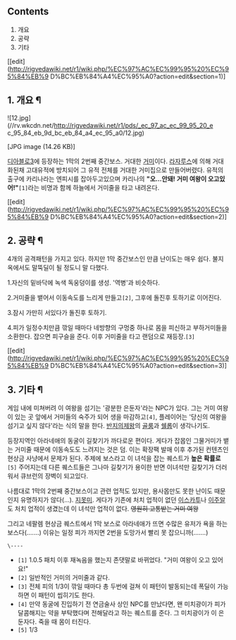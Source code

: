 ## Contents

    

1. 개요 
2. 공략 
3. 기타 

[[edit](http://rigvedawiki.net/r1/wiki.php/%EC%97%AC%EC%99%95%20%EC%95%84%EB%9
D%BC%EB%84%A4%EC%95%A0?action=edit&section=1)]

## 1. 개요 ¶

![12.jpg](//rv.wkcdn.net/http://rigvedawiki.net/r1/pds/_ec_97_ac_ec_99_95_20_e
c_95_84_eb_9d_bc_eb_84_a4_ec_95_a0/12.jpg)

[JPG image (14.26 KB)]

  

[디아블로3](%EB%94%94%EC%95%84%EB%B8%94%EB%A1%9C3.md)에 등장하는 1막의 2번째 중간보스. 거대한
[거미](%EA%B1%B0%EB%AF%B8.md)이다.
[라자루스](%EB%9D%BC%EC%9E%90%EB%A3%A8%EC%8A%A4.md)에 의해 거대화된채 고대유적에 방치되어 그 유적
전체를 거대한 거미집으로 만들어버렸다. 유적의 출구에 카리나라는 엔피시를 잡아두고있으며 카리나의 **"오...안돼! 거미 여왕이
오고있어!"**`[1]`라는 비명과 함께 하늘에서 거미줄을 타고 내려온다.

  

[[edit](http://rigvedawiki.net/r1/wiki.php/%EC%97%AC%EC%99%95%20%EC%95%84%EB%9
D%BC%EB%84%A4%EC%95%A0?action=edit&section=2)]

## 2. 공략 ¶

4개의 공격패턴을 가지고 있다. 하지만 1막 중간보스인 만큼 난이도는 매우 쉽다. 불지옥에서도 말뚝딜이 될 정도니 말 다했다.

  

1.자신의 밑바닥에 녹색 독웅덩이를 생성. '역병'과 비슷하다.

  

2.거미줄을 뱉어서 이동속도를 느리게 만들고`[2]`, 그후에 돌진후 토하기로 이어진다.

  

3.잠시 가만히 서있다가 돌진후 토하기.

  

4.피가 일정수치만큼 깎일 때마다 네방향의 구멍중 하나로 몸을 피신하고 부하거미들을 소환한다. 잡으면 피구슬을 준다. 이후 거미줄을 타고
랜덤으로 재등장.`[3]`

  

[[edit](http://rigvedawiki.net/r1/wiki.php/%EC%97%AC%EC%99%95%20%EC%95%84%EB%9
D%BC%EB%84%A4%EC%95%A0?action=edit&section=3)]

## 3. 기타 ¶

게임 내에 미쳐버려 이 여왕을 섬기는 '광분한 은둔자'라는 NPC가 있다. 그는 거미 여왕이 있는 곳 앞에서 거미들의 숙주가 되어 생을
마감하고`[4]`, 플레이어는 '당신의 여왕을 섬기고 싶지 않다'라는 식의 말을 한다. [반지의제왕](%EB%B0%98%EC%A7%80%EC%9D%98%20%EC%A0%9C%EC%99%95.md)의
[골룸](%EA%B3%A8%EB%A3%B8.md)과 [쉘롭](%EC%89%98%EB%A1%AD.md)이 생각나기도.

  

등장지역인 아라네애의 동굴이 길찾기가 까다로운 편이다. 게다가 잡몹인 그물거미가 뱉는 거미줄 때문에 이동속도도 느려지는 것은 덤. 이는
확장팩 발매 이후 추가된 컨텐츠인 현상금 사냥에서 문제가 된다. 주제에 보스라고 이 녀석을 잡는 퀘스트가 **높은 확률로**`[5]`
주어지는데 다른 퀘스트들은 그나마 길찾기가 용이한 반면 이녀석만 길찾기가 더러워서 큐브런의 장벽이 되고있다.

  

나름대로 1막의 2번째 중간보스이고 관련 업적도 있지만, 용사몹만도 못한 난이도 때문인지 유명하지가 않다(…).
[지못미](%EC%A7%80%EB%AA%BB%EB%AF%B8.md). 게다가 기존에 처치 업적이 없던
[이스카투](%EC%9D%B4%EC%8A%A4%EC%B9%B4%ED%88%AC.md)나
[이주알](%EC%9D%B4%EC%A3%BC%EC%95%8C.md)도 처치 업적이 생겼는데 이 녀석만 업적이 없다. <del>영원히
고통받는 거미 여왕</del>

  

그리고 네팔렘 현상금 퀘스트에서 1막 보스로 아라네애가 뜨면 수많은 유저가 욕을 하는 보스다(.......) 이유는 일정 피가 까지면 2번을
도망가서 빨리 못 잡으니까(.......)

`\----`

  * `[1]` 1.0.5 패치 이후 재녹음을 했는지 존댓말로 바뀌었다. "거미 여왕이 오고 있어요!"
  * `[2]` 일반적인 거미의 거미줄과 같다.
  * `[3]` 전체 피의 1/3이 깎일 때마다 총 두번에 걸쳐 이 패턴이 발동되는데 폭딜이 가능하면 이 패턴이 씹히기도 한다.
  * `[4]` 만약 동굴에 진입하기 전 연금술사 상인 NPC를 만났다면, 왠 미치광이가 피가 달콤해지는 약을 부탁했다며 전해달라고 하는 퀘스트를 준다. 그 미치광이가 이 은둔자다. 죽을 때 몸이 터진다.
  * `[5]` 1/3

